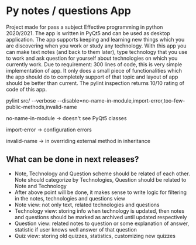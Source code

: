 # Py notes / questions App

Project made for pass a subject Effective programming in python 2020/2021. The app is written in PyQt5 and can be used as desktop application. The app supports keeping and learning new things which you are discovering when you work or study any technology. With this app you can make text notes (and back to them later), type technology that you use to work and ask question for yourself about technologies on which you currently work. Due to requirement: 300 lines of code, this is very simple implementation of app. It only does a small piece of functionalities which the app should do to completely support of that topic and layout of app should be better than current. The pylint inspection returns 10/10 rating of code of this app.


pylint src/ --verbose --disable=no-name-in-module,import-error,too-few-public-methods,invalid-name

no-name-in-module -> doesn't see PyQt5 classes

import-error -> configuration errors

invalid-name -> in overriding external method in inheritance


## What can be done in next releases?

- Note, Technology and Question scheme should be related of each other. Note should categorize by Technologies, Question should be related to Note and Technology
- After above point will be done, it makes sense to write logic for filtering in the notes, technologies and questions view
- Note view: not only text, related technologies and questions 
- Technology view: storing info when technology is updated, then notes and questions should be marked as archived until updated respectively
- Question view: related notes to question or some explanation of answer, statistic if user knows well answer of that question
- Quiz view: storing old quizzes, statistics, customizing new quizzes

